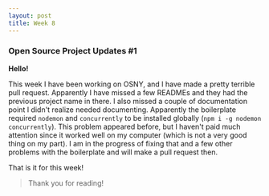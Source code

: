 ```yaml
---
layout: post
title: Week 8
---
```


### Open Source Project Updates #1

**Hello!**

This week I have been working on OSNY, and I have made a pretty terrible pull request. Apparently I have missed a few READMEs and they had the previous project name in there. I also missed a couple of documentation point I didn't realize needed documenting. Apparently the boilerplate required `nodemon` and `concurrently` to be installed globally (`npm i -g nodemon concurrently`). This problem appeared before, but I haven't paid much attention since it worked well on my computer (which is not a very good thing on my part). I am in the progress of fixing that and a few other problems with the boilerplate and will make a pull request then.

That is it for this week!

<!-- Insert 'thats it folks' clip here -->

> Thank you for reading!

